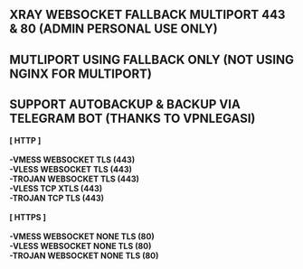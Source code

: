 ## XRAY WEBSOCKET FALLBACK MULTIPORT 443 & 80 (ADMIN PERSONAL USE ONLY)

## MUTLIPORT USING FALLBACK ONLY (NOT USING NGINX FOR MULTIPORT)

## SUPPORT AUTOBACKUP & BACKUP VIA TELEGRAM BOT (THANKS TO VPNLEGASI)
<b>
[  HTTP  ] <br>
<br>
-VMESS WEBSOCKET TLS (443) <br>
-VLESS WEBSOCKET TLS (443) <br>
-TROJAN WEBSOCKET TLS (443) <br>
-VLESS TCP XTLS (443) <br>
-TROJAN TCP TLS (443) <br>
<br>
[  HTTPS  ] <br>
<br>
-VMESS WEBSOCKET NONE TLS (80) <br>
-VLESS WEBSOCKET NONE TLS (80) <br>
-TROJAN WEBSOCKET NONE TLS (80) <br>
</br>
